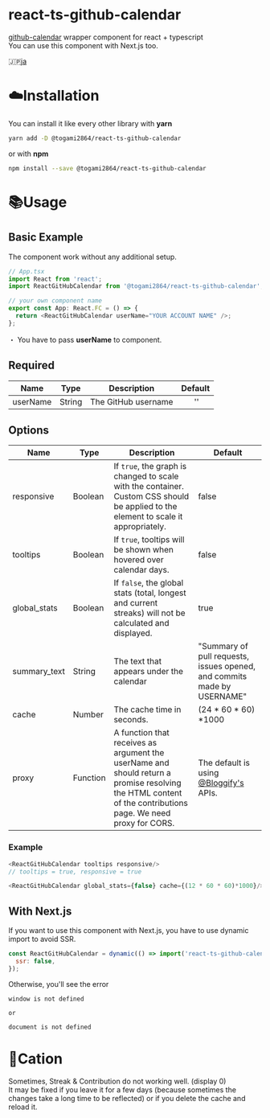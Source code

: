 # react-ts-github-calendar

[github-calendar](https://github.com/IonicaBizau/github-calendar) wrapper component for react + typescript<br/>
You can use this component with Next.js too.

🇯🇵[ja](https://github.com/togami2864/react-ts-github-calendar/tree/main/ja)

# :cloud:Installation

You can install it like every other library with **yarn**

```sh
yarn add -D @togami2864/react-ts-github-calendar
```

or with **npm**

```sh
npm install --save @togami2864/react-ts-github-calendar
```

# :books:Usage

## Basic Example

The component work without any additional setup.

```js
// App.tsx
import React from 'react';
import ReactGitHubCalendar from '@togami2864/react-ts-github-calendar';

// your own component name
export const App: React.FC = () => {
  return <ReactGitHubCalendar userName="YOUR ACCOUNT NAME" />;
};
```

・ You have to pass **userName** to component.

## Required

| Name     | Type   | Description         | Default                                |
| -------- | ------ | ------------------- | -------------------------------------- |
| userName | String | The GitHub username | &nbsp;&nbsp;&nbsp;&nbsp;&nbsp;&nbsp;'' |

## Options

| Name         | Type     | Description                                                                                                                                                 | Default                                                                 |
| ------------ | -------- | ----------------------------------------------------------------------------------------------------------------------------------------------------------- | ----------------------------------------------------------------------- |
| responsive   | Boolean  | If `true`, the graph is changed to scale with the container. Custom CSS should be applied to the element to scale it appropriately.                         | false                                                                   |
| tooltips     | Boolean  | If `true`, tooltips will be shown when hovered over calendar days.                                                                                          | false                                                                   |
| global_stats | Boolean  | If `false`, the global stats (total, longest and current streaks) will not be calculated and displayed.                                                     | true                                                                    |
| summary_text | String   | The text that appears under the calendar                                                                                                                    | "Summary of pull requests, issues opened, and commits made by USERNAME" |
| cache        | Number   | The cache time in seconds.                                                                                                                                  | (24 \* 60 \* 60) \*1000                                                 |
| proxy        | Function | A function that receives as argument the userName and should return a promise resolving the HTML content of the contributions page. We need proxy for CORS. | The default is using [@Bloggify's ](https://github.com/Bloggify)APIs.   |

### Example

```js
<ReactGitHubCalendar tooltips responsive/>
// tooltips = true, responsive = true

<ReactGitHubCalendar global_stats={false} cache={(12 * 60 * 60)*1000}/>
```

## With Next.js

If you want to use this component with Next.js, you have to use dynamic import to avoid SSR.

```js
const ReactGitHubCalendar = dynamic(() => import('react-ts-github-calendar'), {
  ssr: false,
});
```

Otherwise, you'll see the error

```
window is not defined

or

document is not defined
```

# :rotating_light:Cation

Sometimes, Streak & Contribution do not working well. (display 0)<br/>
It may be fixed if you leave it for a few days (because sometimes the changes take a long time to be reflected) or if you delete the cache and reload it.
